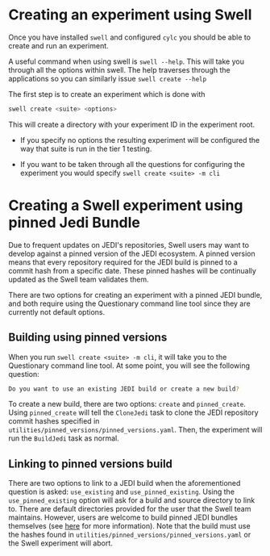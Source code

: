# Creating an experiment using Swell

Once you have installed `swell` and configured `cylc` you should be able to create and run an experiment.

A useful command when using swell is `swell --help`. This will take you through all the options within swell. The help traverses through the applications so you can similarly issue `swell create --help`

The first step is to create an experiment which is done with

```bash
swell create <suite> <options>
```

This will create a directory with your experiment ID in the experiment root.

- If you specify no options the resulting experiment will be configured the way that suite is run in the tier 1 testing.

- If you want to be taken through all the questions for configuring the experiment you would specify `swell create <suite> -m cli`

# Creating a Swell experiment using pinned Jedi Bundle
Due to frequent updates on JEDI's repositories, Swell users may want to develop against a pinned version of the JEDI ecosystem. A pinned version means that every repository required for the JEDI build is pinned to a commit hash from a specific date. These pinned hashes will be continually updated as the Swell team validates them.

There are two options for creating an experiment with a pinned JEDI bundle, and both require using the Questionary command line tool since they are currently not default options.

## Building using pinned versions
When you run `swell create <suite> -m cli`, it will take you to the Questionary command line tool. At some point, you will see the following question: 

```bash
Do you want to use an existing JEDI build or create a new build?
```
To create a new build, there are two options: `create` and `pinned_create`. Using `pinned_create` will tell the `CloneJedi` task to clone the JEDI repository commit hashes specified in `utilities/pinned_versions/pinned_versions.yaml`. Then, the experiment will run the `BuildJedi` task as normal.

## Linking to pinned versions build
There are two options to link to a JEDI build when the aforementioned question is asked: `use_existing` and `use_pinned_existing`. Using the `use_pinned_existing` option will ask for a build and source directory to link to. There are default directories provided for the user that the Swell team maintains. However, users are welcome to build pinned JEDI bundles themselves (see [here](https://geos-esm.github.io/jedi_bundle/#/building_jedi_code) for more information). Note that the build must use the hashes found in `utilities/pinned_versions/pinned_versions.yaml` or the Swell experiment will abort. 
